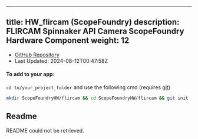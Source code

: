 
---
title: HW_flircam (ScopeFoundry)
description: FLIRCAM Spinnaker API Camera ScopeFoundry Hardware Component
weight: 12
---
- [GitHub Repository](https://github.com/ScopeFoundry/HW_flircam)
- Last Updated: 2024-08-12T00:47:58Z


#### To add to your app:

`cd to/your_project_folder` and use the following cmd (requires [git](/docs/100_development/20_git/))

```bash
mkdir ScopeFoundryHW/flircam && cd ScopeFoundryHW/flircam && git init --initial-branch=master && git remote add upstream_ScopeFoundry https://github.com/ScopeFoundry/HW_flircam && git pull upstream_ScopeFoundry master && cd ../..
```

## Readme
README could not be retrieved.

